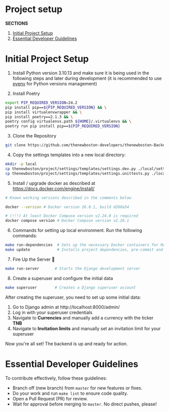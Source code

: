 # Project setup

**SECTIONS**
1. [Initial Project Setup](#initial-project-setup)
2. [Essential Developer Guidelines](#essential-developer-guidelines) 


# Initial Project Setup

1. Install Python version 3.10.13 and make sure it is being used in the following steps and later during development
   (it is recommended to use [pyenv](https://github.com/pyenv/pyenv) for Python versions management)

2. Install Poetry

```bash
export PIP_REQUIRED_VERSION=24.2
pip install pip==${PIP_REQUIRED_VERSION} && \
pip install virtualenvwrapper && \
pip install poetry==2.1.3 && \
poetry config virtualenvs.path ${HOME}/.virtualenvs && \
poetry run pip install pip==${PIP_REQUIRED_VERSION}
```

3. Clone the Repository

```bash
git clone https://github.com/thenewboston-developers/thenewboston-Backend.git
```

4. Copy the settings templates into a new local directory:

```bash
mkdir -p local
cp thenewboston/project/settings/templates/settings.dev.py ./local/settings.dev.py
cp thenewboston/project/settings/templates/settings.unittests.py ./local/settings.unittests.py
```

5. Install / upgrade docker as described at https://docs.docker.com/engine/install/
```bash
# Known working versions described in the comments below 

docker --version # Docker version 26.0.1, build d260a54

# (!!!) At least Docker Compose version v2.24.0 is required
docker compose version # Docker Compose version v2.26.1
```

6. Commands for setting up local environment. Run the following commands:

```bash
make run-dependencies  # Sets up the necessary Docker containers for Redis and PostgreSQL
make update            # Installs project dependencies, pre-commit and applies database migrations
```

7. Fire Up the Server 🚀

```bash
make run-server       # Starts the Django development server
```

8. Create a superuser and configure the initial data

```bash
make superuser        # Creates a Django superuser account
```

After creating the superuser, you need to set up some initial data:

1. Go to Django admin at http://localhost:8000/admin/
2. Log in with your superuser credentials
3. Navigate to **Currencies** and manually add a currency with the ticker **TNB**
4. Navigate to **Invitation limits** and manually set an invitation limit for your superuser

Now you're all set! The backend is up and ready for action.


# Essential Developer Guidelines

To contribute effectively, follow these guidelines:

- Branch off (new branch) from `master` for new features or fixes.
- Do your work and run `make lint` to ensure code quality.
- Open a Pull Request (PR) for review.
- Wait for approval before merging to `master`. No direct pushes, please!
